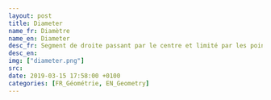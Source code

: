 ```yaml
---
layout: post
title: Diameter
name_fr: Diamètre
name_en: Diameter
desc_fr: Segment de droite passant par le centre et limité par les points du cercle ou de la sphère. Le diamètre est aussi la longueur de ce segment.
desc_en: 
img: ["diameter.png"]
src: 
date: 2019-03-15 17:58:00 +0100
categories: [FR_Géométrie, EN_Geometry]
---
```

